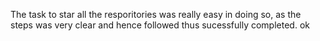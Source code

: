 The task to star all the resporitories was really easy in doing so, as the steps was very clear and hence followed thus sucessfully completed.
ok
